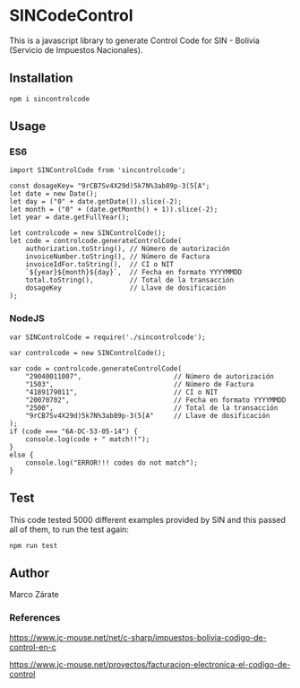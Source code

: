 # SINCodeControl

This is a javascript library to generate Control Code for SIN - Bolivia (Servicio de Impuestos Nacionales).

## Installation

    npm i sincontrolcode

## Usage

### ES6

    import SINControlCode from 'sincontrolcode';

    const dosageKey= "9rCB7Sv4X29d)5k7N%3ab89p-3(5[A";
    let date = new Date();
    let day = ("0" + date.getDate()).slice(-2);
    let month = ("0" + (date.getMonth() + 1)).slice(-2);
    let year = date.getFullYear();

    let controlcode = new SINControlCode();
    let code = controlcode.generateControlCode(
        authorization.toString(), // Número de autorización
        invoiceNumber.toString(), // Número de Factura
        invoiceIdFor.toString(),  // CI o NIT
        `${year}${month}${day}`,  // Fecha en formato YYYYMMDD
        total.toString(),         // Total de la transacción
        dosageKey                 // Llave de dosificación
    );

### NodeJS

    var SINControlCode = require('./sincontrolcode');

    var controlcode = new SINControlCode();

    var code = controlcode.generateControlCode(
        "29040011007",                       // Número de autorización
        "1503",                              // Número de Factura
        "4189179011",                        // CI o NIT
        "20070702",                          // Fecha en formato YYYYMMDD
        "2500",                              // Total de la transacción
        "9rCB7Sv4X29d)5k7N%3ab89p-3(5[A"     // Llave de dosificación
    );
    if (code === "6A-DC-53-05-14") {
        console.log(code + " match!!");
    }
    else {
        console.log("ERROR!!! codes do not match");
    }

## Test

This code tested 5000 different examples provided by SIN and this passed all of them, to run the test again:

    npm run test

## Author

Marco Zárate

### References

https://www.jc-mouse.net/net/c-sharp/impuestos-bolivia-codigo-de-control-en-c

https://www.jc-mouse.net/proyectos/facturacion-electronica-el-codigo-de-control
